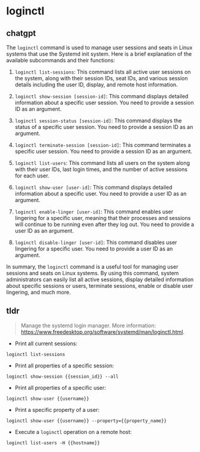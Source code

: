 # loginctl 
## chatgpt 
The `loginctl` command is used to manage user sessions and seats in Linux systems that use the Systemd init system. Here is a brief explanation of the available subcommands and their functions:

1. `loginctl list-sessions`: This command lists all active user sessions on the system, along with their session IDs, seat IDs, and various session details including the user ID, display, and remote host information.

2. `loginctl show-session [session-id]`: This command displays detailed information about a specific user session. You need to provide a session ID as an argument.

3. `loginctl session-status [session-id]`: This command displays the status of a specific user session. You need to provide a session ID as an argument.

4. `loginctl terminate-session [session-id]`: This command terminates a specific user session. You need to provide a session ID as an argument.

5. `loginctl list-users`: This command lists all users on the system along with their user IDs, last login times, and the number of active sessions for each user.

6. `loginctl show-user [user-id]`: This command displays detailed information about a specific user. You need to provide a user ID as an argument.

7. `loginctl enable-linger [user-id]`: This command enables user lingering for a specific user, meaning that their processes and sessions will continue to be running even after they log out. You need to provide a user ID as an argument.

8. `loginctl disable-linger [user-id]`: This command disables user lingering for a specific user. You need to provide a user ID as an argument.

In summary, the `loginctl` command is a useful tool for managing user sessions and seats on Linux systems. By using this command, system administrators can easily list all active sessions, display detailed information about specific sessions or users, terminate sessions, enable or disable user lingering, and much more. 

## tldr 
 
> Manage the systemd login manager.
> More information: <https://www.freedesktop.org/software/systemd/man/loginctl.html>.

- Print all current sessions:

`loginctl list-sessions`

- Print all properties of a specific session:

`loginctl show-session {{session_id}} --all`

- Print all properties of a specific user:

`loginctl show-user {{username}}`

- Print a specific property of a user:

`loginctl show-user {{username}} --property={{property_name}}`

- Execute a `loginctl` operation on a remote host:

`loginctl list-users -H {{hostname}}`
